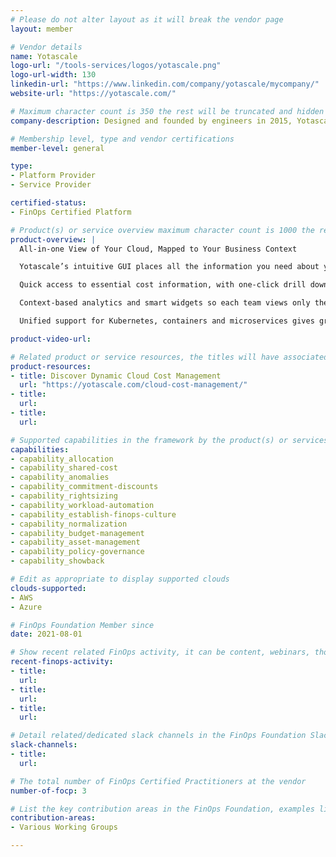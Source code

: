 ```yaml
---
# Please do not alter layout as it will break the vendor page
layout: member

# Vendor details
name: Yotascale
logo-url: "/tools-services/logos/yotascale.png"
logo-url-width: 130
linkedin-url: "https://www.linkedin.com/company/yotascale/mycompany/"
website-url: "https://yotascale.com/"

# Maximum character count is 350 the rest will be truncated and hidden automatically on your page
company-description: Designed and founded by engineers in 2015, Yotascale optimizes the world's cloud computing spend, making cloud computing profitable and sustainable, for every organization. It creates cloud cost visibility and enables resource transparency by empowering engineering teams. Yotascale's next-generation cloud cost management solution identifies resource waste, enables cross-functional collaboration, improves optimization by 5x, and reduces yearly costs by 50%.

# Membership level, type and vendor certifications
member-level: general

type:
- Platform Provider
- Service Provider

certified-status:
- FinOps Certified Platform

# Product(s) or service overview maximum character count is 1000 the rest will be truncated and hidden automatically on your page
product-overview: |
  All-in-one View of Your Cloud, Mapped to Your Business Context

  Yotascale’s intuitive GUI places all the information you need about your cloud costs at your fingertips.

  Quick access to essential cost information, with one-click drill down to business units, teams, applications and more.

  Context-based analytics and smart widgets so each team views only the data they need, at the level they need

  Unified support for Kubernetes, containers and microservices gives granular reporting of all your costs in a single view.

product-video-url:

# Related product or service resources, the titles will have associated URLs, e.g. product
product-resources:
- title: Discover Dynamic Cloud Cost Management
  url: "https://yotascale.com/cloud-cost-management/"
- title:
  url:
- title:
  url:

# Supported capabilities in the framework by the product(s) or services. Match the page-identifier per capability in order for the capability to show up on the vendor page.
capabilities:
- capability_allocation
- capability_shared-cost
- capability_anomalies
- capability_commitment-discounts
- capability_rightsizing
- capability_workload-automation
- capability_establish-finops-culture
- capability_normalization
- capability_budget-management
- capability_asset-management
- capability_policy-governance
- capability_showback

# Edit as appropriate to display supported clouds
clouds-supported:
- AWS
- Azure

# FinOps Foundation Member since
date: 2021-08-01

# Show recent related FinOps activity, it can be content, webinars, thought leadership and include external links
recent-finops-activity:
- title:
  url:
- title:
  url:
- title:
  url:

# Detail related/dedicated slack channels in the FinOps Foundation Slack
slack-channels:
- title:
  url:

# The total number of FinOps Certified Practitioners at the vendor
number-of-focp: 3

# List the key contribution areas in the FinOps Foundation, examples listed
contribution-areas:
- Various Working Groups

---
```

